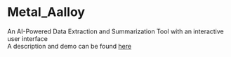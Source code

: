 # Metal_Aalloy
An AI-Powered Data Extraction and Summarization Tool with an interactive user interface\
A description and demo can be found [here](https://drive.google.com/drive/folders/1zNZwrdP6krbQ_YEIQBP6v9KZn6nXmCGV?usp=drive_link)
